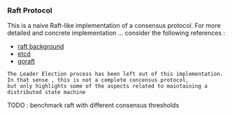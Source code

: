 ### Raft Protocol

This is a naive Raft-like implementation of a consensus protocol.
For more detailed and concrete implementation ... consider the following references :
- [raft background](https://raft.github.io/)
- [etcd](https://github.com/etcd-io/etcd/tree/master/raft)
- [goraft](https://github.com/goraft/raft)

```
The Leader Election process has been left out of this implementation. 
In that sense , this is not a complete concensus protocol,
but only highlights some of the aspects related to maintaining a distributed state machine
```

TODO : benchmark raft with different consensus thresholds

 
